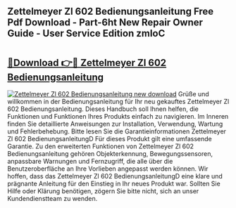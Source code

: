 ## Zettelmeyer Zl 602 Bedienungsanleitung Free Pdf Download - Part-6ht New Repair Owner Guide - User Service Edition zmIoC

# <h2><a href="http://df1i3r.blite.top/?on=Zettelmeyer+Zl+602+Bedienungsanleitung">🔗Download 👉🔴 Zettelmeyer Zl 602 Bedienungsanleitung</a></h2>

[![Zettelmeyer Zl 602 Bedienungsanleitung new download](https://i.imgur.com/lujVjoI.png)](http://df1i3r.blite.top/?on=Zettelmeyer+Zl+602+Bedienungsanleitung)
Grüße und willkommen in der Bedienungsanleitung für Ihr neu gekauftes Zettelmeyer Zl 602 Bedienungsanleitung. Dieses Handbuch soll Ihnen helfen, die Funktionen und Funktionen Ihres Produkts einfach zu navigieren. Im Inneren finden Sie detaillierte Anweisungen zur Installation, Verwendung, Wartung und Fehlerbehebung. Bitte lesen Sie die Garantieinformationen Zettelmeyer Zl 602 BedienungsanleitungD Für dieses Produkt gilt eine umfassende Garantie. Zu den erweiterten Funktionen von Zettelmeyer Zl 602 Bedienungsanleitung gehören Objekterkennung, Bewegungssensoren, anpassbare Warnungen und Fernzugriff, die alle über die Benutzeroberfläche an Ihre Vorlieben angepasst werden können. Wir hoffen, dass das Zettelmeyer Zl 602 BedienungsanleitungD eine klare und prägnante Anleitung für den Einstieg in Ihr neues Produkt war. Sollten Sie Hilfe oder Klärung benötigen, zögern Sie bitte nicht, sich an unser Kundendienstteam zu wenden.
